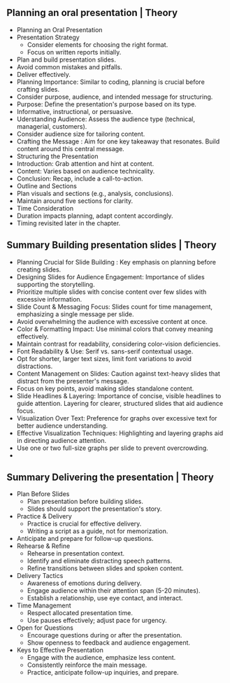 ## Planning an oral presentation | Theory
- Planning an Oral Presentation
- Presentation Strategy  
  -   Consider elements for choosing the right format.
  -   Focus on written reports initially.
-   Plan and build presentation slides.
-   Avoid common mistakes and pitfalls.
-   Deliver effectively.
-   Planning Importance: Similar to coding, planning is crucial before crafting slides.
-   Consider purpose, audience, and intended message for structuring.
-   Purpose: Define the presentation's purpose based on its type.
-   Informative, instructional, or persuasive.
-   Uderstanding Audience: Assess the audience type (technical, managerial, customers).
-   Consider audience size for tailoring content.
-   Crafting the Message : Aim for one key takeaway that resonates. Build content around this central message.
-   Structuring the Presentation
  -   Introduction: Grab attention and hint at content.
  -   Content: Varies based on audience technicality.
  -   Conclusion: Recap, include a call-to-action.
- Outline and Sections
- Plan visuals and sections (e.g., analysis, conclusions).
- Maintain around five sections for clarity.
- Time Consideration
- Duration impacts planning, adapt content accordingly.
- Timing revisited later in the chapter.
  
## Summary Building presentation slides | Theory
- Planning Crucial for Slide Building : Key emphasis on planning before creating slides.
- Designing Slides for Audience Engagement: Importance of slides supporting the storytelling.
- Prioritize multiple slides with concise content over few slides with excessive information.
- Slide Count & Messaging Focus: Slides count for time management, emphasizing a single message per slide.
- Avoid overwhelming the audience with excessive content at once.
- Color & Formatting Impact: Use minimal colors that convey meaning effectively.
- Maintain contrast for readability, considering color-vision deficiencies.
- Font Readability & Use: Serif vs. sans-serif contextual usage.
- Opt for shorter, larger text sizes, limit font variations to avoid distractions.
- Content Management on Slides: Caution against text-heavy slides that distract from the presenter's message.
- Focus on key points, avoid making slides standalone content.
- Slide Headlines & Layering: Importance of concise, visible headlines to guide attention. Layering for clearer, structured slides that aid audience focus.
- Visualization Over Text: Preference for graphs over excessive text for better audience understanding.
- Effective Visualization Techniques: Highlighting and layering graphs aid in directing audience attention.
- Use one or two full-size graphs per slide to prevent overcrowding.
- 
## Summary Delivering the presentation | Theory

- Plan Before Slides
  - Plan presentation before building slides.
  - Slides should support the presentation's story.
- Practice & Delivery
  - Practice is crucial for effective delivery.
  - Writing a script as a guide, not for memorization.
- Anticipate and prepare for follow-up questions.
- Rehearse & Refine
  - Rehearse in presentation context.
  - Identify and eliminate distracting speech patterns.
  - Refine transitions between slides and spoken content.
- Delivery Tactics
  - Awareness of emotions during delivery.
  - Engage audience within their attention span (5-20 minutes).
  - Establish a relationship, use eye contact, and interact.
- Time Management
  - Respect allocated presentation time.
  - Use pauses effectively; adjust pace for urgency.
- Open for Questions
  - Encourage questions during or after the presentation.
  - Show openness to feedback and audience engagement.
- Keys to Effective Presentation
  - Engage with the audience, emphasize less content.
  - Consistently reinforce the main message.
  - Practice, anticipate follow-up inquiries, and prepare.
